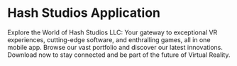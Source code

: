 # Hash Studios Application

Explore the World of Hash Studios LLC: Your gateway to exceptional VR experiences, cutting-edge software, and enthralling games, all in one mobile app. Browse our vast portfolio and discover our latest innovations. Download now to stay connected and be part of the future of Virtual Reality.
